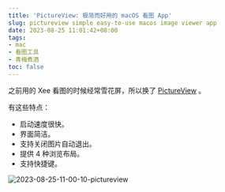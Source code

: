```yaml
---
title: 'PictureView: 极简而好用的 macOS 看图 App'
slug: pictureview simple easy-to-use macos image viewer app
date: 2023-08-25 11:01:42+08:00
tags:
- mac
- 看图工具
- 青梅煮酒
toc: false
---
```


之前用的 Xee 看图的时候经常雪花屏，所以换了 [PictureView](https://wl879.github.io/apps/picview/index.html) 。

有这些特点：

- 启动速度很快。
- 界面简洁。
- 支持关闭图片自动退出。
- 提供 4 种浏览布局。
- 支持快捷键。

![2023-08-25-11-00-10-pictureview](https://raw.githubusercontent.com/xbot/image-hosting/master/blog/2023-08-25-11-00-10-pictureview.gif)

